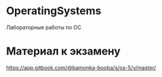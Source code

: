 # OperatingSystems
Лабораторные работы по ОС

# Материал к экзамену
https://app.gitbook.com/@bamonka-booba/s/os-5/v/master/

